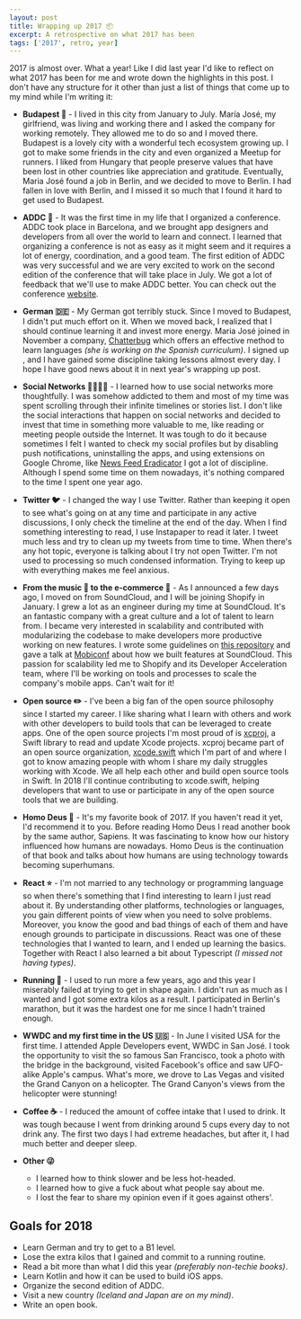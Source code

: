 ```yaml
---
layout: post
title: Wrapping up 2017 📦
excerpt: A retrospective on what 2017 has been
tags: ['2017', retro, year]
---
```


2017 is almost over. What a year! Like I did last year I'd like to reflect on what 2017 has been for me and wrote down the highlights in this post. I don't have any structure for it other than just a list of things that come up to my mind while I'm writing it:

- **Budapest 🏰** - I lived in this city from January to July. María José, my girlfriend, was living and working there and I asked the company for working remotely. They allowed me to do so and I moved there. Budapest is a lovely city with a wonderful tech ecosystem growing up. I got to make some friends in the city and even organized a Meetup for runners. I liked from Hungary that people preserve values that have been lost in other countries like appreciation and gratitude. Eventually, Maria José found a job in Berlin, and we decided to move to Berlin. I had fallen in love with Berlin, and I missed it so much that I found it hard to get used to Budapest.

- **ADDC 🎤** - It was the first time in my life that I organized a conference. ADDC took place in Barcelona, and we brought app designers and developers from all over the world to learn and connect. I learned that organizing a conference is not as easy as it might seem and it requires a lot of energy, coordination, and a good team. The first edition of ADDC was very successful and we are very excited to work on the second edition of the conference that will take place in July. We got a lot of feedback that we'll use to make ADDC better. You can check out the conference [website](https://addconf.com).

- **German 🇩🇪** - My German got terribly stuck. Since I moved to Budapest, I didn't put much effort on it. When we moved back, I realized that I should continue learning it and invest more energy. Maria José joined in November a company, [Chatterbug](https://chatterbug.com) which offers an effective method to learn languages _(she is working on the Spanish curriculum)_. I signed up , and I have gained some discipline taking lessons almost every day. I hope I have good news about it in next year's wrapping up post.

- **Social Networks 👨‍👨‍👦‍👦** - I learned how to use social networks more thoughtfully. I was somehow addicted to them and most of my time was spent scrolling through their infinite timelines or stories list. I don't like the social interactions that happen on social networks and decided to invest that time in something more valuable to me, like reading or meeting people outside the Internet. It was tough to do it because sometimes I felt I wanted to check my social profiles but by disabling push notifications, uninstalling the apps, and using extensions on Google Chrome, like [News Feed Eradicator](https://chrome.google.com/webstore/detail/news-feed-eradicator-for/fjcldmjmjhkklehbacihaiopjklihlgg?hl=en) I got a lot of discipline. Although I spend some time on them nowadays, it's nothing compared to the time I spent one year ago.

- **Twitter 🐦** - I changed the way I use Twitter. Rather than keeping it open to see what's going on at any time and participate in any active discussions, I only check the timeline at the end of the day. When I find something interesting to read, I use Instapaper to read it later. I tweet much less and try to clean up my tweets from time to time. When there's any hot topic, everyone is talking about I try not open Twitter. I'm not used to processing so much condensed information. Trying to keep up with everything makes me feel anxious.

- **From the music 🎵 to the e-commerce 🛒** - As I announced a few days ago, I moved on from SoundCloud, and I will be joining Shopify in January. I grew a lot as an engineer during my time at SoundCloud. It's an fantastic company with a great culture and a lot of talent to learn from. I became very interested in scalability and contributed with modularizing the codebase to make developers more productive working on new features. I wrote some guidelines on [this repository](https://github.com/microfeatures/guidelines) and gave a talk at [Mobiconf](https://www.2017.mobiconf.org/) about how we built features at SoundCloud. This passion for scalability led me to Shopify and its Developer Acceleration team, where I'll be working on tools and processes to scale the company's mobile apps. Can't wait for it!

- **Open source ✏️** - I've been a big fan of the open source philosophy since I started my career. I like sharing what I learn with others and work with other developers to build tools that can be leveraged to create apps. One of the open source projects I'm most proud of is [xcproj](https://github.com/xcodeswift/xcproj), a Swift library to read and update Xcode projects. xcproj became part of an open source organization, [xcode.swift](https://github.com/xcodeswift/xcproj) which I'm part of and where I got to know amazing people with whom I share my daily struggles working with Xcode. We all help each other and build open source tools in Swift. In 2018 I'll continue contributing to xcode.swift, helping developers that want to use or participate in any of the open source tools that we are building.

- **Homo Deus 🐒** - It's my favorite book of 2017. If you haven't read it yet, I'd recommend it to you. Before reading Homo Deus I read another book by the same author, Sapiens. It was fascinating to know how our history influenced how humans are nowadays. Homo Deus is the continuation of that book and talks about how humans are using technology towards becoming superhumans.

- **React ⭐️** - I'm not married to any technology or programming language so when there's something that I find interesting to learn I just read about it. By understanding other platforms, technologies or languages, you gain different points of view when you need to solve problems. Moreover, you know the good and bad things of each of them and have enough grounds to participate in discussions. React was one of these technologies that I wanted to learn, and I ended up learning the basics. Together with React I also learned a bit about Typescript _(I missed not having types)_.

- **Running 🏃** - I used to run more a few years, ago and this year I miserably failed at trying to get in shape again. I didn't run as much as I wanted and I got some extra kilos as a result. I participated in Berlin's marathon, but it was the hardest one for me since I hadn't trained enough.

- **WWDC and my first time in the US 🇺🇸** - In June I visited USA for the first time. I attended Apple Developers event, WWDC in San José. I took the opportunity to visit the so famous San Francisco, took a photo with the bridge in the background, visited Facebook's office and saw UFO-alike Apple's campus. What's more, we drove to Las Vegas and visited the Grand Canyon on a helicopter. The Grand Canyon's views from the helicopter were stunning!

- **Coffee ☕️** - I reduced the amount of coffee intake that I used to drink. It was tough because I went from drinking around 5 cups every day to not drink any. The first two days I had extreme headaches, but after it, I had much better and deeper sleep.

- **Other 😜**
  - I learned how to think slower and be less hot-headed.
  - I learned how to give a fuck about what people say about me.
  - I lost the fear to share my opinion even if it goes against others'.

## Goals for 2018

- Learn German and try to get to a B1 level.
- Lose the extra kilos that I gained and commit to a running routine.
- Read a bit more than what I did this year _(preferably non-techie books)_.
- Learn Kotlin and how it can be used to build iOS apps.
- Organize the second edition of ADDC.
- Visit a new country _(Iceland and Japan are on my mind)_.
- Write an open book.
